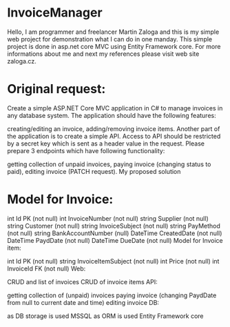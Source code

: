 # InvoiceManager

Hello, I am programmer and freelancer Martin Zaloga and this is my simple web project for demonstration what I can do in one manday. This simple project is done in asp.net core MVC using Entity Framework core. For more informations about me and next my references please visit web site zaloga.cz.

# Original request:
Create a simple ASP.NET Core MVC application in C# to manage invoices in any database system. The application should have the following features:

creating/editing an invoice,
adding/removing invoice items.
Another part of the application is to create a simple API. Access to API should be restricted by a secret key which is sent as a header value in the request. Please prepare 3 endpoints which have following functionality:

getting collection of unpaid invoices,
paying invoice (changing status to paid),
editing invoice (PATCH request).
My proposed solution

# Model for Invoice:

int Id PK (not null)
int InvoiceNumber (not null)
string Supplier (not null)
string Customer (not null)
string InvoiceSubject (not null)
string PayMethod (not null)
string BankAccountNumber (null)
DateTime CreatedDate (not null)
DateTime PaydDate (not null)
DateTime DueDate (not null)
Model for Invoice item:

int Id PK (not null)
string InvoiceItemSubject (not null)
int Price (not null)
int InvoiceId FK (not null)
Web:

CRUD and list of invoices
CRUD of invoice items
API:

getting collection of (unpaid) invoices
paying invoice (changing PaydDate from null to current date and time)
editing invoice
DB:

as DB storage is used MSSQL
as ORM is used Entity Framework core
